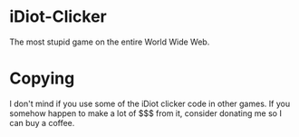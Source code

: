 # iDiot-Clicker
The most stupid game on the entire World Wide Web.
# Copying
I don't mind if you use some of the iDiot clicker code in other games. If you somehow happen to make a lot of $$$ from it, consider donating me so I can buy a coffee.

